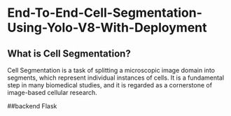 # End-To-End-Cell-Segmentation-Using-Yolo-V8-With-Deployment

## What is Cell Segmentation?
Cell Segmentation is a task of splitting a microscopic image domain into segments, which represent individual instances of cells. It is a fundamental step in many biomedical studies, and it is regarded as a cornerstone of image-based cellular research.

##backend
Flask
